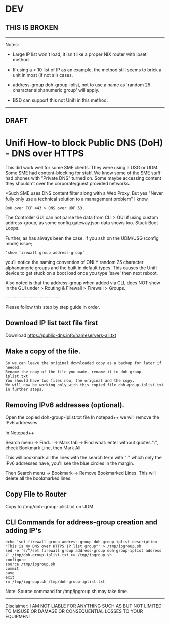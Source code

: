 # DEV

## THIS IS BROKEN 

-----

Notes:

* Large IP list won't load, it isn't like a proper NIX router with ipset method.
* If using a < 10 list of IP as an example, the method still seems to brick a unit in most (if not all) cases.
* address-group doh-group-iplist, not to use a name as 'random 25 character alphanumeric group' will apply.


* BSD can support this not Unifi in this method. 

---------

## DRAFT

# Unifi How-to block Public DNS (DoH) - DNS over HTTPS


This did work well for some SME clients. They were using a USG or UDM. Some SME had content-blocking for staff. We know some of the SME staff had phones with "Private DNS" turned on. Some maybe accessing content they shouldn't over the corporate/guest provided networks. 

*Such SME uses DNS content filter along with a Web Proxy. But yes "Never fully only use a technical solution to a management problem" I know.

	DoH over TCP 443 > DNS over UDP 53. 

The Controller GUI can not parse the data from CLI > GUI if using custom address-group, as some config.gateway.json data shows too. Stuck Boot Loops.

Further, as has always been the case, if you ssh on the UDM/USG (config mode) issue; 

	'show firewall group address-group' 
you'll notice the naming convention of ONLY random 25 character alphanumeric groups and the built in default types. This causes the Unifi device to get stuck on a boot load once you type 'save' then next reboot.


Also noted is that the address-group when added via CLI, does NOT show in the GUI under > Routing & Firewall > Firewall > Groups. 
	
	------------------------
	
Please follow this step by step guide in order.

## Download IP list text file first
Download  https://public-dns.info/nameservers-all.txt 



## Make a copy of the file.
	So we can leave the original downloaded copy as a backup for later if needed.
	Rename the copy of the file you made, rename it to doh-group-iplist.txt
	You should have two files now, the original and the copy.
	We will now be working only with this copied file doh-group-iplist.txt in further steps.

## Removing IPv6 addresses (optional).
Open the copied doh-group-iplist.txt file In notepad++ we will remove the IPv6 addresses.

In Notepad++

Search menu -> Find... -> Mark tab -> Find what: enter without quotes ":", check Bookmark Line, then Mark All. 

This will bookmark all the lines with the search term with ":" which only the IPv6 addresses have, you'll see the blue circles in the margin.

Then Search menu -> Bookmark -> Remove Bookmarked Lines. This will delete all the bookmarked lines.


## Copy File to Router
Copy <source location of doh-group-iplist.txt> to /tmp/doh-group-iplist.txt on UDM

## CLI Commands for address-group creation and adding IP's

    echo 'set firewall group address-group doh-group-iplist description "This is my DNS over HTTPS IP list group"' > /tmp/ipgroup.sh
    sed -e 's/^/set firewall group address-group doh-group-iplist address /' /tmp/doh-group-iplist.txt >> /tmp/ipgroup.sh
    configure
    source /tmp/ipgroup.sh
    commit
    save
    exit
    rm /tmp/ipgroup.sh /tmp/doh-group-iplist.txt
	
	
Note: Source command for /tmp/ipgroup.sh may take time.


---------
Disclaimer: I AM NOT LIABLE FOR ANYTHING SUCH AS BUT NOT LIMITED TO MISUSE OR DAMAGE OR CONSEQUENTIAL LOSSES TO YOUR EQUIPMENT
